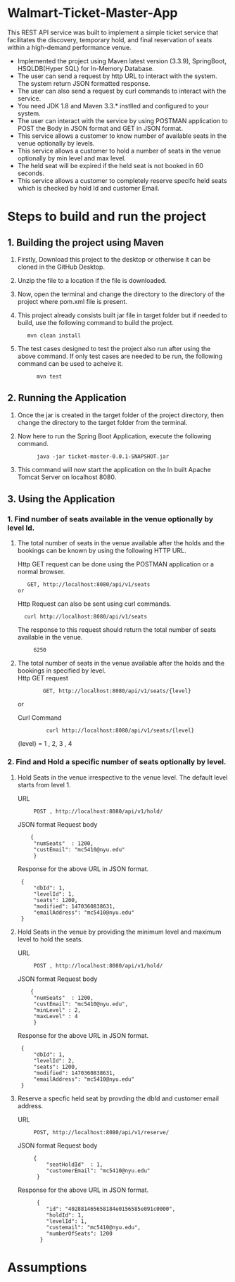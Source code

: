# Walmart-Ticket-Master-App

This REST API service was built to implement a simple ticket service that facilitates the discovery, temporary hold, and final reservation of seats within a high-demand performance  venue.

  * Implemented the project using Maven latest version (3.3.9), SpringBoot, HSQLDB(Hyper SQL) for In-Memory Database.
  * The user can send a request by http URL to interact with the system. The system return JSON formatted response.
  * The user can also send a request by curl commands to interact with the service.
  * You need JDK 1.8 and Maven 3.3.* instlled and configured to your system.
  * The user can interact with the service by using POSTMAN application to POST the Body in JSON format and GET in JSON format.
  * This service allows a customer to know number of available seats in the venue optionally by levels.
  * This service allows a customer to hold a number of seats in the venue optionally by min level and max level.
  * The held seat will be expired if the held seat is not booked in 60 seconds.
  * This service allows a customer to completely reserve specifc held seats which is checked by hold Id and customer Email. 
  
# Steps to build and run the project

## 1. Building the project using Maven

1. Firstly, Download this project to the desktop or otherwise it can be cloned in the GitHub Desktop.
2. Unzip the file to a location if the file is downloaded.
3. Now, open the terminal and change the directory to the directory of the project where pom.xml file is present.
4. This project already consists built jar file in target folder but if needed to build, use the following command to build the project.
        
          mvn clean install 
        
5. The test cases designed to test the project also run after using the above command. If only test cases are needed to be run, the following command can be used to acheive it.
      
             mvn test 
            
## 2. Running the Application

1. Once the jar is created in the target folder of the project directory, then change the directory to the target folder from the terminal.

2. Now here to run the Spring Boot Application, execute the following command.

             java -jar ticket-master-0.0.1-SNAPSHOT.jar 

3. This command will now start the application on the In built Apache Tomcat Server on localhost 8080.

## 3. Using the Application

### 1. Find number of seats available in the venue optionally by level Id.

1. The total number of seats in the venue available after the holds and the bookings can be known by using the following HTTP URL.

    Http GET request can be done using the POSTMAN application or a normal browser.
    
          GET, http://localhost:8080/api/v1/seats  
       or
                         
    Http Request can also be sent using curl commands.
    
         curl http://localhost:8080/api/v1/seats 
        
    The response to this request should return the total number of seats available in the venue.
        
            6250
            
2. The total number of seats in the venue available after the holds and the bookings in specified by level.     
   Http GET request
        
               GET, http://localhost:8080/api/v1/seats/{level} 
   or
   
   Curl Command
   
                curl http://localhost:8080/api/v1/seats/{level} 
    
    {level} = 1 , 2, 3 , 4
    
### 2. Find and Hold a specific number of seats optionally by level.

1. Hold Seats in the venue irrespective to the venue level. The default level starts from level 1.
                
   URL
   
            POST , http://localhost:8080/api/v1/hold/
                
   JSON format Request body
   
           {
            "numSeats"  : 1200,
            "custEmail": "mc5410@nyu.edu"
            }
            
   Response for the above URL in JSON format.
   
        {
            "dbId": 1,
            "levelId": 1,
            "seats": 1200,
            "modified": 1470360838631,
            "emailAddress": "mc5410@nyu.edu"
        }
        
2. Hold Seats in the venue by providing the minimum level and maximum level to hold the seats.

    URL 
    
            POST , http://localhost:8080/api/v1/hold/
            
    JSON format Request body
   
           {
            "numSeats"  : 1200,
            "custEmail": "mc5410@nyu.edu",
            "minLevel" : 2,
            "maxLevel" : 4
            }
            
   Response for the above URL in JSON format.
   
        {
            "dbId": 1,
            "levelId": 2,
            "seats": 1200,
            "modified": 1470360838631,
            "emailAddress": "mc5410@nyu.edu"
        }  
        
3. Reserve a specfic held seat by provding the dbId and customer email address.

    URL 
          
            POST, http://localhost:8080/api/v1/reserve/

    JSON format Request body
        
            {
                "seatHoldId"  : 1,
                "customerEmail": "mc5410@nyu.edu"
             }
             
     Response for the above URL in JSON format.
     
             {
                "id": "402881465658184e0156585e091c0000",
                "holdId": 1,
                "levelId": 1,
                "custemail": "mc5410@nyu.edu",
                "numberOfSeats": 1200
              }

# Assumptions